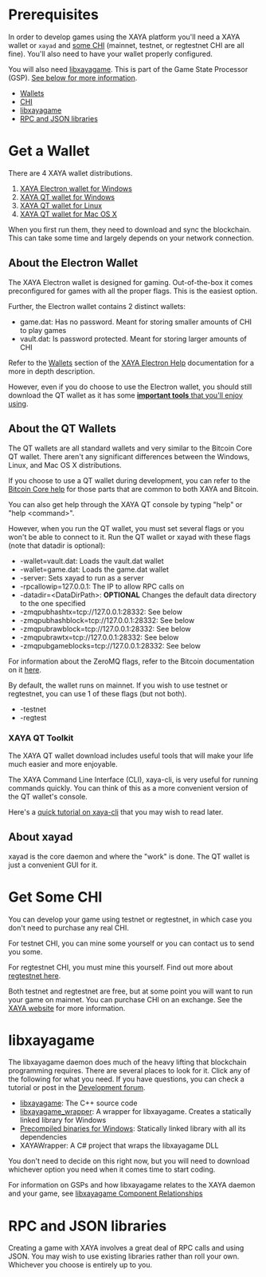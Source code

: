 # Prerequisites

In order to develop games using the XAYA platform you'll need a XAYA wallet or `xayad` and [some CHI](#Get-Some-CHI) (mainnet, testnet, or regtestnet CHI are all fine). You'll also need to have your wallet properly configured. 

You will also need [libxayagame](#libxayagame). This is part of the Game State Processor (GSP). [See below for more information](#libxayagame).

- [Wallets](#Get-a-Wallet)
- [CHI](#Get-Some-CHI)
- [libxayagame](#libxayagame)
- [RPC and JSON libraries](#RPC-and-JSON-libraries)

# Get a Wallet

There are 4 XAYA wallet distributions.

1. [XAYA Electron wallet for Windows](https://github.com/xaya/xaya_electron/releases)
2. [XAYA QT wallet for Windows](https://github.com/xaya/xaya/releases)
3. [XAYA QT wallet for Linux](https://github.com/xaya/xaya/releases)
4. [XAYA QT wallet for Mac OS X](https://github.com/xaya/xaya/releases)

When you first run them, they need to download and sync the blockchain. This can take some time and largely depends on your network connection. 

## About the Electron Wallet

The XAYA Electron wallet is designed for gaming. Out-of-the-box it comes preconfigured for games with all the proper flags. This is the easiest option.

Further, the Electron wallet contains 2 distinct wallets:

- game.dat: Has no password. Meant for storing smaller amounts of CHI to play games
- vault.dat: Is password protected. Meant for storing larger amounts of CHI

Refer to the [Wallets](XAYA_Electron_Help/Top.md#Wallets) section of the [XAYA Electron Help](XAYA_Electron_Help) documentation for a more in depth description. 

However, even if you do choose to use the Electron wallet, you should still download the QT wallet as it has some [**important tools** that you'll enjoy using](#XAYA-QT-Toolkit). 

## About the QT Wallets

The QT wallets are all standard wallets and very similar to the Bitcoin Core QT wallet. There aren't any significant differences between the Windows, Linux, and Mac OS X distributions. 

If you choose to use a QT wallet during development, you can refer to the [Bitcoin Core help](https://bitcoin.org/en/bitcoin-core/help) for those parts that are common to both XAYA and Bitcoin. 

You can also get help through the XAYA QT console by typing "help" or "help &lt;command&gt;".

However, when you run the QT wallet, you must set several flags or you won't be able to connect to it. Run the QT wallet or xayad with these flags (note that datadir is optional):

- -wallet=vault.dat: Loads the vault.dat wallet
- -wallet=game.dat: Loads the game.dat wallet
- -server: Sets xayad to run as a server
- -rpcallowip=127.0.0.1: The IP to allow RPC calls on
- -datadir=&lt;DataDirPath&gt;: **OPTIONAL** Changes the default data directory to the one specified
- -zmqpubhashtx=tcp://127.0.0.1:28332: See below 
- -zmqpubhashblock=tcp://127.0.0.1:28332: See below
- -zmqpubrawblock=tcp://127.0.0.1:28332: See below
- -zmqpubrawtx=tcp://127.0.0.1:28332: See below
- -zmqpubgameblocks=tcp://127.0.0.1:28332: See below

For information about the ZeroMQ flags, refer to the Bitcoin documentation on it [here](https://github.com/bitcoin/bitcoin/blob/master/doc/zmq.md).

By default, the wallet runs on mainnet. If you wish to use testnet or regtestnet, you can use 1 of these flags (but not both).

- -testnet
- -regtest

### XAYA QT Toolkit

The XAYA QT wallet download includes useful tools that will make your life much easier and more enjoyable.

The XAYA Command Line Interface (CLI), xaya-cli, is very useful for running commands quickly. You can think of this as a more convenient version of the QT wallet's console. 

Here's a [quick tutorial on xaya-cli](xaya-cli.md) that you may wish to read later.

## About xayad

xayad is the core daemon and where the "work" is done. The QT wallet is just a convenient GUI for it. 

# Get Some CHI

You can develop your game using testnet or regtestnet, in which case you don't need to purchase any real CHI. 

For testnet CHI, you can mine some yourself or you can contact us to send you some.

For regtestnet CHI, you must mine this yourself. Find out more about [regtestnet here](Regtestnet.md).

Both testnet and regtestnet are free, but at some point you will want to run your game on mainnet. You can purchase CHI on an exchange. See the [XAYA website](https://xaya.io/) for more information.

# libxayagame

The libxayagame daemon does much of the heavy lifting that blockchain programming requires. There are several places to look for it. Click any of the following for what you need. If you have questions, you can check a tutorial or post in the [Development forum](https://forum.xaya.io/).

- [libxayagame](https://github.com/xaya/libxayagame): The C++ source code
- [libxayagame_wrapper](https://github.com/xaya/libxayagame_wrapper): A wrapper for libxayagame. Creates a statically linked library for Windows
- [Precompiled binaries for Windows](XayaStateProcessor/): Statically linked library with all its dependencies
- XAYAWrapper: A C# project that wraps the libxayagame DLL 

You don't need to decide on this right now, but you will need to download whichever option you need when it comes time to start coding. 

For information on GSPs and how libxayagame relates to the XAYA daemon and your game, see [libxayagame Component Relationships](libxayagame_Component_Relationships.md)

# RPC and JSON libraries

Creating a game with XAYA involves a great deal of RPC calls and using JSON. You may wish to use existing libraries rather than roll your own. Whichever you choose is entirely up to you. 




